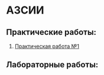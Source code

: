 # АЗСИИ
## Практические работы:

1. [Практическая работа №1](https://github.com/sapperka/AZSII/blob/main/АЗСИИ_ББМО_02_23_Рыбаков_ПР1.ipynb)

## Лабораторные работы:
